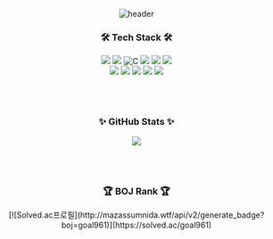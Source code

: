<div align=center>

![header](https://capsule-render.vercel.app/api?type=waving&color=auto&height=300&section=header&text=HaeMi%20Choi&fontSize=90)

<h3>🛠 Tech Stack 🛠</h3>
<img src="https://img.shields.io/badge/Java-007396.svg?style=flat-square&logo=java&logoColor=white"/>
<img src="https://img.shields.io/badge/Python-3766AB?style=flat-square&logo=Python&logoColor=white"/>
<img alt="C" src="https://img.shields.io/badge/C++-00599C.svg?&style-for-the-badge&logo=C%2B%2B&logoColor=white"/>
<img src="https://img.shields.io/badge/JavaScript-F7DF1E.svg?style=flat-square&logo=JavaScript&logoColor=white"/>
<img src="https://img.shields.io/badge/Spring-6DB33F?style=flat&logo=Spring&logoColor=white" />
<img src="https://img.shields.io/badge/MySQL-4479A1.svg?&style-for-the-badge&logo=MySQL&logoColor=white"/>
<br>
<img src="https://img.shields.io/badge/Git-F05032.svg?&style-for-the-badge&logo=Git&logoColor=white"/>
<img src="https://img.shields.io/badge/GitHub-181717.svg?&style-for-the-badge&logo=GitHub&logoColor=white"/> 
<img src="https://img.shields.io/badge/GitLab-FC6D26.svg?&style-for-the-badge&logo=GitLab&logoColor=white"/>
<img src="https://img.shields.io/badge/Jira-0052CC.svg?&style-for-the-badge&logo=Jira&logoColor=white"/>
<img src="https://img.shields.io/badge/Slack-4A154B.svg?&style-for-the-badge&logo=Slack&logoColor=white"/>

<br><br>

<h3>✨ GitHub Stats ✨</h3>
<img src="https://github-readme-stats.vercel.app/api?username=chogoal&show_icons=true">

<br><br>

<h3>🏆 BOJ Rank 🏆</h3>
[![Solved.ac프로필](http://mazassumnida.wtf/api/v2/generate_badge?boj=goal961)](https://solved.ac/goal961)

</div>

